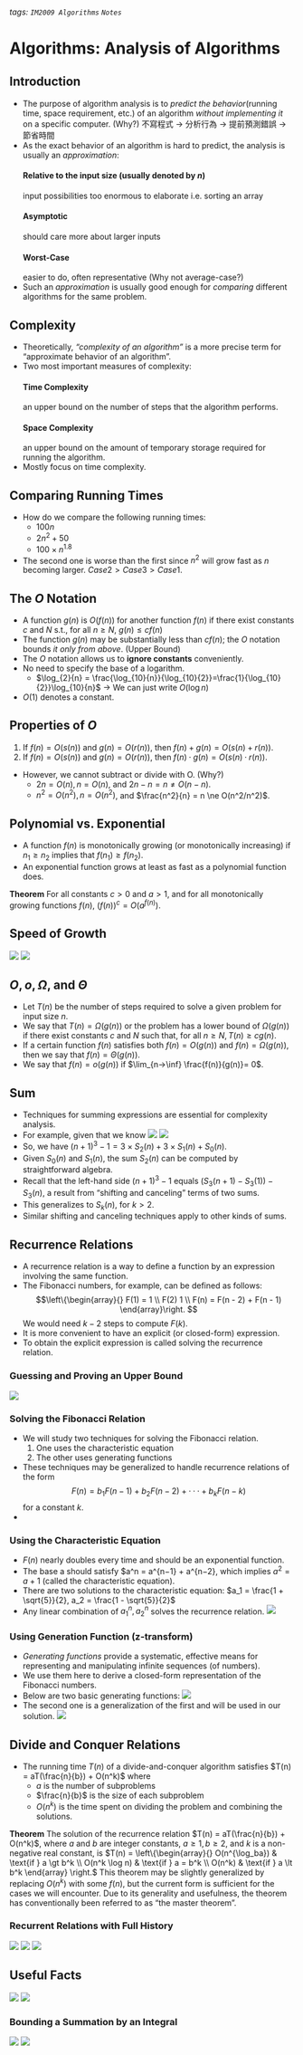 ###### tags: `IM2009 Algorithms` `Notes`
# Algorithms: Analysis of Algorithms
## Introduction 
* The purpose of algorithm analysis is to *predict the behavior*(running time, space requirement, etc.) of an algorithm *without implementing it* on a specific computer. (Why?)
不寫程式 -> 分析行為 -> 提前預測錯誤 -> 節省時間
* As the exact behavior of an algorithm is hard to predict, the analysis is usually an *approximation*:
    #### Relative to the input size (usually denoted by $n$) 
    input possibilities too enormous to elaborate
    i.e. sorting an array
    #### Asymptotic 
    should care more about larger inputs
    ####  Worst-Case 
    easier to do, often representative (Why not average-case?)
* Such an *approximation* is usually good enough for *comparing* different algorithms for the same problem.


## Complexity
* Theoretically, *“complexity of an algorithm”* is a more precise term for “approximate behavior of an algorithm”.
* Two most important measures of complexity:
    #### Time Complexity
    an upper bound on the number of steps that the algorithm performs.
    #### Space Complexity
    an upper bound on the amount of temporary storage required for running the algorithm.
* Mostly focus on time complexity. 


## Comparing Running Times
* How do we compare the following running times:
    * $100n$
    * $2n^2 + 50$
    * $100 \times n ^ {1.8}$
* The second one is worse than the first since $n ^ 2$ will grow fast as $n$ becoming larger. $Case 2 \gt Case 3 \gt Case 1$.


## The $O$ Notation
* A function $g(n)$ is $O(f(n))$ for another function $f(n)$ if there exist constants $c$ and $N$ s.t., for all $n \ge N$, $g(n) \le cf(n)$
* The function $g(n)$ may be substantially less than $cf (n)$; the $O$ notation bounds *it only from above*. (Upper Bound)
* The $O$ notation allows us to **ignore constants** conveniently. 
* No need to specify the base of a logarithm.
    * $\log_{2}{n} = \frac{\log_{10}{n}}{\log_{10}{2}}=\frac{1}{\log_{10}{2}}\log_{10}{n}$ -> We can just write $O(\log{n})$
* $O(1)$ denotes a constant.


## Properties of $O$
1. If $f (n) = O(s(n))$ and $g(n) = O(r(n))$, then $f(n) + g(n) = O(s(n) + r(n))$.
2. If $f(n) = O(s(n))$ and $g(n) = O(r(n))$, then $f(n) · g(n) = O(s(n) · r(n))$.

* However, we cannot subtract or divide with O. (Why?)
    * $2n = O(n), n = O(n)$, and $2n − n = n \ne O(n − n)$.
    * $n^2 = O(n^2), n = O(n^2)$, and $\frac{n^2}{n} = n \ne O(n^2/n^2)$.


## Polynomial vs. Exponential
* A function $f(n)$ is monotonically growing (or monotonically increasing) if $n_1 \ge n_2$ implies that $f(n_1) \ge f(n_2)$.
* An exponential function grows at least as fast as a polynomial function does.

**Theorem**
For all constants $c > 0$ and $a > 1$, and for all monotonically growing functions $f(n)$, $(f(n))^c = O(a^{f(n)})$.


## Speed of Growth 
![](https://i.imgur.com/JjOJfBu.png)
![](https://i.imgur.com/0GsJ16T.png)


## $O, o, \Omega,$ and $\Theta$
* Let $T(n)$ be the number of steps required to solve a given problem for input size $n$.
* We say that $T(n) = \Omega(g(n))$ or the problem has a lower bound of $\Omega(g(n))$ if there exist constants $c$ and $N$ such that, for all $n \ge N, T(n) \ge cg(n)$.
* If a certain function $f(n)$ satisfies both $f(n) = O(g(n))$ and $f(n) = \Omega(g(n))$, then we say that $f(n) = \Theta(g(n))$.
* We say that $f(n) = o(g(n))$ if $\lim_{n→\inf} \frac{f(n)}{g(n)}= 0$.


## Sum
* Techniques for summing expressions are essential for complexity analysis.
* For example, given that we know
![](https://i.imgur.com/KLz2me8.png)
![](https://i.imgur.com/3n5UOVL.png)
* So, we have $(n + 1)^3 − 1 = 3 \times S_2(n) + 3 \times S_1(n) + S_0(n)$.
* Given $S_0(n)$ and $S_1(n)$, the sum $S_2(n)$ can be computed by straightforward algebra.
* Recall that the left-hand side $(n + 1)^3 − 1$ equals $(S_3(n + 1) − S_3(1)) − S_3(n)$, a result from “shifting and canceling” terms of two sums.
* This generalizes to $S_k(n)$, for $k \gt 2$.
* Similar shifting and canceling techniques apply to other kinds of sums.


## Recurrence Relations
* A recurrence relation is a way to define a function by an expression involving the same function.
* The Fibonacci numbers, for example, can be defined as follows:$$\left\{\begin{array}{} F(1) = 1 \\ F(2) 1 \\ F(n) = F(n - 2) + F(n - 1) \end{array}\right. $$
    We would need $k − 2$ steps to compute $F(k)$.
* It is more convenient to have an explicit (or closed-form) expression.
* To obtain the explicit expression is called solving the recurrence relation. 

### Guessing and Proving an Upper Bound
![](https://i.imgur.com/HZKyaih.png)

### Solving the Fibonacci Relation
* We will study two techniques for solving the Fibonacci relation.
    1. One uses the characteristic equation
    2. The other uses generating functions
* These techniques may be generalized to handle recurrence relations of the form $$F(n) = b_1F(n − 1) + b_2F(n − 2) + · · · + b_kF(n − k)$$ for a constant $k$.
*  
### Using the Characteristic Equation
* $F(n)$ nearly doubles every time and should be an exponential function.
* The base a should satisfy $a^n = a^{n−1} + a^{n−2}, which implies $a^2 = a + 1$ (called the characteristic equation).
* There are two solutions to the characteristic equation: $a_1 = \frac{1 + \sqrt{5}}{2}, a_2 = \frac{1 - \sqrt{5}}{2}$
* Any linear combination of $a_1^n, a_2^n$ solves the recurrence relation.
![](https://i.imgur.com/XPBTupR.png)

### Using Generation Function (z-transform)
* *Generating functions* provide a systematic, effective means for representing and manipulating infinite sequences (of numbers).
* We use them here to derive a closed-form representation of the Fibonacci numbers.
* Below are two basic generating functions:
![](https://i.imgur.com/fM2IFoH.png)
* The second one is a generalization of the first and will be used in our solution.
![](https://i.imgur.com/muvckn6.png)


## Divide and Conquer Relations
* The running time $T(n)$ of a divide-and-conquer algorithm satisfies $T(n) = aT(\frac{n}{b}) + O(n^k)$ where 
    * $a$ is the number of subproblems
    * $\frac{n}{b}$ is the size of each subproblem
    * $O(n^k)$ is the time spent on dividing the problem and combining the solutions.

**Theorem**
The solution of the recurrence relation $T(n) = aT(\frac{n}{b}) + O(n^k)$, where $a$ and $b$ are integer constants, $a \ge 1, b \ge 2$, and $k$ is a non-negative real constant, is $T(n) = \left\{\begin{array}{} O(n^{\log_ba}) & \text{if } a \gt b^k \\
O(n^k \log n) & \text{if } a = b^k \\
O(n^k) & \text{if } a \lt b^k \end{array} \right.$
This theorem may be slightly generalized by replacing $O(n^k)$ with some $f(n)$, but the current form is sufficient for the cases we will encounter. Due to its generality and usefulness, the theorem has conventionally been referred to as “the master theorem”.
### Recurrent Relations with Full History
![](https://i.imgur.com/e8tkUWJ.png)
![](https://i.imgur.com/Q2ytOIq.png)
![](https://i.imgur.com/rMN2Dbm.png)


## Useful Facts
![](https://i.imgur.com/BGG1Qo4.png)
![](https://i.imgur.com/DyxgRd2.png)

### Bounding a Summation by an Integral
![](https://i.imgur.com/I6nV4Nh.png)
![](https://i.imgur.com/qYMSD0C.png)











